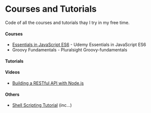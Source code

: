 # Courses and Tutorials

Code of all the courses and tutorials thay I try in my free time.

#### Courses

* [Essentials in JavaScript ES6](https://www.udemy.com/essentials-in-javascript-es6) - Udemy Essentials in JavaScript ES6
* Groovy Fundamentals - Pluralsight Groovy-fundamentals

#### Tutorials


#### Videos

* [Building a RESTful API with Node.js](https://www.youtube.com/watch?v=0oXYLzuucwE&list=PL55RiY5tL51q4D-B63KBnygU6opNPFk_q)

#### Others

* [Shell Scripting Tutorial](https://www.shellscript.sh/) (inc...)
